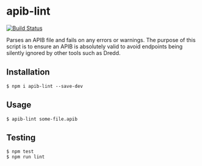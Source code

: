 # apib-lint


[![Build Status](https://travis-ci.org/madewithlove/apib-lint.svg?branch=master)](https://travis-ci.org/madewithlove/apib-lint)

Parses an APIB file and fails on any errors or warnings. 
The purpose of this script is to ensure an APIB is absolutely valid to avoid endpoints being silently ignored by other tools such as Dredd.

## Installation

```shell
$ npm i apib-lint --save-dev
```

## Usage

```shell
$ apib-lint some-file.apib
```

## Testing

```shell
$ npm test
$ npm run lint
```